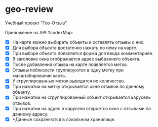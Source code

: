 # geo-review
Учебный проект "Гео-Отзыв"

Приложение на API YandexMap:   

 - [x] На карте можно выбирать объекты и оставлять отзывы о них.  
 - [x] Для выбора объекта достаточно нажать по нему на карте.  
 - [x] При выборе объекта появляется форма для ввода комментариев. 
 - [x] В заголовке окна отображается адрес выбранного объекта.  
 - [x] После добавления отзыва на карте появляется метка.  
 - [x] Отзывы поблизости группируются в одну метку при масштабировании карты. 
 - [x] У сгруппированных меток выводится их количество.  
 - [x] При нажатии на метку открывается окно отзывов по данному объекту.  
 - [x] При нажатии на сгруппированный объект открывается карусель отзывов.  
 - [x] При нажатии на адрес в карусели откроется окно с отзывами по данному адресу.  
 - [x] *Данные сохраняются в локальном хранилище. 